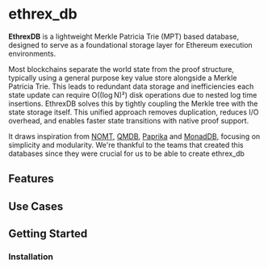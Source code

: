 # ethrex_db

**EthrexDB** is a lightweight Merkle Patricia Trie (MPT) based database, designed to serve as a foundational storage layer for Ethereum execution environments.

Most blockchains separate the world state from the proof structure, typically using a general purpose key value store alongside a Merkle Patricia Trie. This leads to redundant data storage and inefficiencies each state update can require O((log N)²) disk operations due to nested log time insertions. EthrexDB solves this by tightly coupling the Merkle tree with the state storage itself. This unified approach removes duplication, reduces I/O overhead, and enables faster state transitions with native proof support.

It draws inspiration from [NOMT](https://github.com/thrumdev/nomt), [QMDB](https://github.com/LayerZero-Labs/qmdb), [Paprika](https://github.com/NethermindEth/Paprika) and [MonadDB](https://docs.monad.xyz/monad-arch/execution/monaddb), focusing on simplicity and modularity. We're thankful to the teams that created this databases since they were crucial for us to be able to create ethrex_db

## Features


## Use Cases



## Getting Started

### Installation

